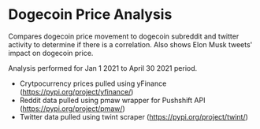 # Dogecoin Price Analysis

Compares dogecoin price movement to dogecoin subreddit and twitter activity to determine if there is a correlation.
Also shows Elon Musk tweets' impact on dogecoin price. 

Analysis performed for Jan 1 2021 to April 30 2021 period.

* Crytpocurrency prices pulled using yFinance (https://pypi.org/project/yfinance/)
* Reddit data pulled using pmaw wrapper for Pushshift API (https://pypi.org/project/pmaw/)
* Twitter data pulled using twint scraper (https://pypi.org/project/twint/)
